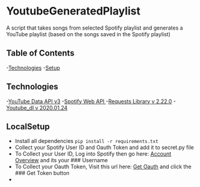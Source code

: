 # YoutubeGeneratedPlaylist
A script that takes songs from selected Spotify playlist and generates a YouTube playlist (based on the songs saved in the Spotify playlist)
## Table of Contents 
-[Technologies](README.md#technologies)
-[Setup](README.md#localsetup)
## Technologies 
-[YouTube Data API v3](https://developers.google.com/youtube/v3)
-[Spotify Web API ](https://developer.spotify.com/documentation/web-api/)
-[Requests Library v 2.22.0](https://docs.python-requests.org/en/master/)
-[Youtube_dl v 2020.01.24](https://github.com/ytdl-org/youtube-dl/)
## LocalSetup
- Install all dependencies 
  `pip install -r requirements.txt`
- Collect your Spotify User ID and Oauth Token and add it to secret.py file
- To Collect your User ID, Log into Spotify then go here: [Account Overview](https://accounts.spotify.com/en/login?continue=https%3A%2F%2Fwww.spotify.com%2Fus%2Faccount%2Foverview%2F) and its your ### Username
- To Collect your Oauth Token, Visit this url here: [Get Oauth](https://developer.spotify.com/console/post-playlists/) and click the ### Get Token button
- 
